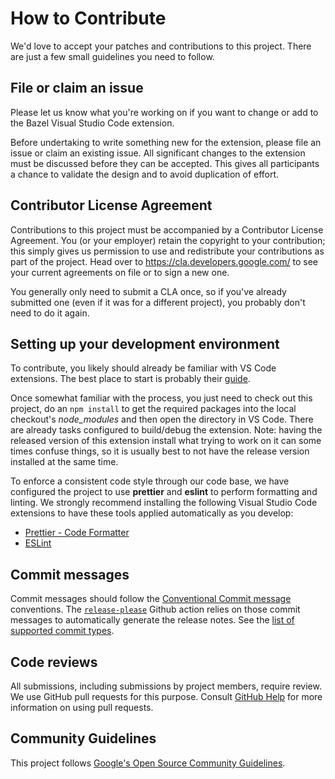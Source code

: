 # How to Contribute

We'd love to accept your patches and contributions to this project. There are
just a few small guidelines you need to follow.

## File or claim an issue

Please let us know what you're working on if you want to change or add to the
Bazel Visual Studio Code extension.

Before undertaking to write something new for the extension, please file an
issue or claim an existing issue. All significant changes to the extension must
be discussed before they can be accepted. This gives all participants a chance
to validate the design and to avoid duplication of effort.

## Contributor License Agreement

Contributions to this project must be accompanied by a Contributor License
Agreement. You (or your employer) retain the copyright to your contribution;
this simply gives us permission to use and redistribute your contributions as
part of the project. Head over to <https://cla.developers.google.com/> to see
your current agreements on file or to sign a new one.

You generally only need to submit a CLA once, so if you've already submitted one
(even if it was for a different project), you probably don't need to do it
again.

## Setting up your development environment

To contribute, you likely should already be familiar with VS Code extensions.
The best place to start is probably their
[guide](https://code.visualstudio.com/api/get-started/your-first-extension).

Once somewhat familiar with the process, you just need to check out this
project, do an `npm install` to get the required packages into the local
checkout's _node_modules_ and then open the directory in VS Code. There are
already tasks configured to build/debug the extension. Note: having the released
version of this extension install what trying to work on it can some times
confuse things, so it is usually best to not have the release version installed
at the same time.

To enforce a consistent code style through our code base, we have configured
the project to use **prettier** and **eslint** to perform formatting and
linting. We strongly recommend installing the following Visual Studio Code
extensions to have these tools applied automatically as you develop:

- [Prettier - Code Formatter](https://marketplace.visualstudio.com/items?itemName=esbenp.prettier-vscode)
- [ESLint](https://marketplace.visualstudio.com/items?itemName=dbaeumer.vscode-eslint)

## Commit messages

Commit messages should follow the [Conventional Commit message](https://www.conventionalcommits.org/)
conventions. The [`release-please`](https://github.com/google-github-actions/release-please-action)
Github action relies on those commit messages to automatically generate the
release notes. See the [list of supported commit types](https://github.com/googleapis/release-please/blob/main/src/changelog-notes.ts#L43).

## Code reviews

All submissions, including submissions by project members, require review. We
use GitHub pull requests for this purpose. Consult
[GitHub Help](https://help.github.com/articles/about-pull-requests/) for more
information on using pull requests.

## Community Guidelines

This project follows [Google's Open Source Community
Guidelines](https://opensource.google.com/conduct/).
